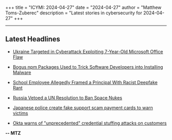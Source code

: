 +++
title = "ICYMI: 2024-04-27"
date = "2024-04-27"
author = "Matthew Toms-Zuberec"
description = "Latest stories in cybersecurity for 2024-04-27"
+++

---------------------------------------------------------------------------
## Latest Headlines
- [Ukraine Targeted in Cyberattack Exploiting 7-Year-Old Microsoft Office Flaw](https://thehackernews.com/2024/04/ukraine-targeted-in-cyberattack.html)

- [Bogus npm Packages Used to Trick Software Developers into Installing Malware](https://thehackernews.com/2024/04/bogus-npm-packages-used-to-trick.html)

- [School Employee Allegedly Framed a Principal With Racist Deepfake Rant](https://www.wired.com/story/racist-deepfake-google-cookies-gm-driver-surveillance-security-roundup/)

- [Russia Vetoed a UN Resolution to Ban Space Nukes](https://www.wired.com/story/russia-un-resolution-space-nuclear-weapons-satellites/)

- [Japanese police create fake support scam payment cards to warn victims](https://www.bleepingcomputer.com/news/security/japanese-police-create-fake-support-scam-payment-cards-to-warn-victims/)

- [Okta warns of "unprecedented" credential stuffing attacks on customers](https://www.bleepingcomputer.com/news/security/okta-warns-of-unprecedented-credential-stuffing-attacks-on-customers/)

**-- MTZ**